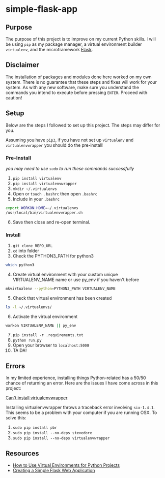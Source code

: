 # simple-flask-app

## Purpose

The purpose of this project is to improve on my current Python skills. I will be using `pip` as my package manager, a virtual environment builder `virtualenv`, and the microframework [Flask](https://github.com/pallets/flask).

## Disclaimer

The installation of packages and modules done here worked on my own system. There is no guarantee that these steps and fixes will work for your system. As with any new software, make sure you understand the commands you intend to execute before pressing `ENTER`. Proceed with caution!

## Setup

Below are the steps I followed to set up this project. The steps may differ for you.

Assuming you have `pip3`, if you have not set up `virtualenv` and `virtualenvwrapper` you should do the pre-install!

### Pre-Install

*you may need to use `sudo` to run these commands successfully*

1. `pip install virtualenv`
1. `pip install virtualenvwrapper`
1. `mkdir ~/.virtualenvs`
1. Open or `touch .bashrc` then open `.bashrc`
1. Include in your `.bashrc`
```bash
export WORKON_HOME=~/.virtualenvs
/usr/local/bin/virtualenvwrapper.sh
```
6. Save then close and re-open terminal.

### Install

1. `git clone REPO_URL`
1. `cd` into folder
1. Check the PYTHON3_PATH for python3 
```bash
which python3
```
4. Create virtual environment with your custom unique VIRTUALENV_NAME name or use py_env if you haven't before
```bash
mkvirtualenv --python=PYTHON3_PATH VIRTUALENV_NAME
```
5. Check that virtual environment has been created 
```bash
ls -l ~/.virtualenvs/
```
6. Activate the virtual environment 
```bash
workon VIRTUALENV_NAME || py_env
```
7. `pip install -r .requirements.txt`
8. `python run.py`
9. Open your browser to `localhost:5000`
10. TA DA!

## Errors

In my limited experience, installing things Python-related has a 50/50 chance of returning an error. Here are the issues I have come across in this project:

[Can't install virtualenvwrapper](https://stackoverflow.com/questions/32086631/cant-install-virtualenvwrapper-on-osx-10-11-el-capitan)

Installing virtualenvwrapper throws a traceback error involving `six-1.4.1`. This seems to be a problem with your computer if you are running OSX. To solve this:

1. `sudo pip install pbr`
1. `sudo pip install --no-deps stevedore`
1. `sudo pip install --no-deps virtualenvwrapper`

## Resources
- [How to Use Virtual Environments for Python Projects](http://www.patricksoftwareblog.com/how-to-use-virtual-environments-for-python-projects/)
- [Creating a Simple Flask Web Application](http://www.patricksoftwareblog.com/creating-a-simple-flask-web-application/)
